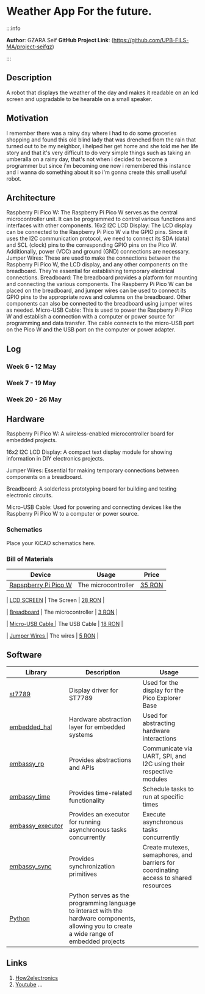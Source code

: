 # Weather App For the future.

:::info 

**Author**: GZARA Seif
**GitHub Project Link**: (https://github.com/UPB-FILS-MA/project-seifgz)

:::

## Description

A robot that displays the weather of the day and makes it readable on an lcd screen and upgradable to be hearable on a small speaker.

## Motivation

I remember there was a rainy day where i had to do some groceries shopping and found this old blind lady that was drenched from the rain that turned out to be my neighbor, i helped her get home and she told me her life story and that it's very difficult to do very simple things such as taking an umberalla on a rainy day, that's not when i decided to become a programmer but since i'm becoming one now i remembered this instance and i wanna do something about it so i'm gonna create this small useful robot.

## Architecture 

Raspberry Pi Pico W: The Raspberry Pi Pico W serves as the central microcontroller unit. It can be programmed to control various functions and interfaces with other components.
16x2 I2C LCD Display: The LCD display can be connected to the Raspberry Pi Pico W via the GPIO pins. Since it uses the I2C communication protocol, we need to connect its SDA (data) and SCL (clock) pins to the corresponding GPIO pins on the Pico W. Additionally, power (VCC) and ground (GND) connections are necessary.
Jumper Wires: These are used to make the connections between the Raspberry Pi Pico W, the LCD display, and any other components on the breadboard. They're essential for establishing temporary electrical connections.
Breadboard: The breadboard provides a platform for mounting and connecting the various components. The Raspberry Pi Pico W can be placed on the breadboard, and jumper wires can be used to connect its GPIO pins to the appropriate rows and columns on the breadboard. Other components can also be connected to the breadboard using jumper wires as needed.
Micro-USB Cable: This is used to power the Raspberry Pi Pico W and establish a connection with a computer or power source for programming and data transfer. The cable connects to the micro-USB port on the Pico W and the USB port on the computer or power adapter.

## Log

<!-- write every week your progress here -->

### Week 6 - 12 May

### Week 7 - 19 May

### Week 20 - 26 May

## Hardware

Raspberry Pi Pico W: A wireless-enabled microcontroller board for embedded projects.

16x2 I2C LCD Display: A compact text display module for showing information in DIY electronics projects.

Jumper Wires: Essential for making temporary connections between components on a breadboard.

Breadboard: A solderless prototyping board for building and testing electronic circuits.

Micro-USB Cable: Used for powering and connecting devices like the Raspberry Pi Pico W to a computer or power source.

### Schematics

Place your KiCAD schematics here.

### Bill of Materials

<!-- Fill out this table with all the hardware components that you might need.

The format is 
```
| [Device](link://to/device) | This is used ... | [price](link://to/store) |

```

-->

| Device | Usage | Price |
|--------|--------|-------|
| [Rapspberry Pi Pico W](https://www.raspberrypi.com/documentation/microcontrollers/raspberry-pi-pico.html) | The microcontroller | [35 RON](https://www.optimusdigital.ro/en/raspberry-pi-boards/12394-raspberry-pi-pico-w.html) |

| [LCD SCREEN](https://cleste.ro/ecran-lcd-1602-iic-i2c.html?utm_medium=GoogleAds&utm_campaign=&utm_source=&gad_source=1&gclid=Cj0KCQjwir2xBhC_ARIsAMTXk84gnt7kedeHZoojkhaEFgfC5FckUBmY7FJZONkuk1zFoACiWBMxrTEaAkoAEALw_wcB) | The Screen | [28 RON](https://cleste.ro/ecran-lcd-1602-iic-i2c.html?utm_medium=GoogleAds&utm_campaign=&utm_source=&gad_source=1&gclid=Cj0KCQjwir2xBhC_ARIsAMTXk84gnt7kedeHZoojkhaEFgfC5FckUBmY7FJZONkuk1zFoACiWBMxrTEaAkoAEALw_wcB) |

| [Breadboard](https://cleste.ro/breadboard-400-puncte.html?gad_source=1&gclid=Cj0KCQjwir2xBhC_ARIsAMTXk85FFCbq9EuD_029Or_Gg659DUnbj0Owr4K_b9maB8LJiks2TIHooaUaAkohEALw_wcB) | The microcontroller | [3 RON](https://cleste.ro/breadboard-400-puncte.html?gad_source=1&gclid=Cj0KCQjwir2xBhC_ARIsAMTXk85FFCbq9EuD_029Or_Gg659DUnbj0Owr4K_b9maB8LJiks2TIHooaUaAkohEALw_wcB) |

| [Micro-USB Cable ](https://www.f64.ro/cablu-baseus-cafule-usb-micro-usb-2-4a-0-5m-gri-negru/p?gad_source=1&gclid=Cj0KCQjwir2xBhC_ARIsAMTXk86fA0iMZKq-Vf69DcwjFG-B384hStRKYSYWuRUMVEpTIEH5wtDNm7gaAudPEALw_wcB) | The USB Cable | [18 RON](https://www.f64.ro/cablu-baseus-cafule-usb-micro-usb-2-4a-0-5m-gri-negru/p?gad_source=1&gclid=Cj0KCQjwir2xBhC_ARIsAMTXk86fA0iMZKq-Vf69DcwjFG-B384hStRKYSYWuRUMVEpTIEH5wtDNm7gaAudPEALw_wcB) |

| [Jumper Wires ](https://www.distrelec.ro/ro/jumper-wire-male-to-female-10-st-150-mm-multicoloured-rnd-rnd-255-00013/p/30115111?cq_src=google_ads&cq_cmp=18923290032&cq_con=&cq_term=&cq_med=pla&cq_plac=&cq_net=x&cq_pos=&cq_plt=gp&gad_source=1&gclid=Cj0KCQjwltKxBhDMARIsAG8KnqVSr-nvPIsdO7amnvvvBrSmOIXRjgAia9qHVP2dNyW8QDwB6g-IvwYaAt5EEALw_wcB&gclsrc=aw.ds) | The wires | [5 RON](https://www.distrelec.ro/ro/jumper-wire-male-to-female-10-st-150-mm-multicoloured-rnd-rnd-255-00013/p/30115111?cq_src=google_ads&cq_cmp=18923290032&cq_con=&cq_term=&cq_med=pla&cq_plac=&cq_net=x&cq_pos=&cq_plt=gp&gad_source=1&gclid=Cj0KCQjwltKxBhDMARIsAG8KnqVSr-nvPIsdO7amnvvvBrSmOIXRjgAia9qHVP2dNyW8QDwB6g-IvwYaAt5EEALw_wcB&gclsrc=aw.ds) |

## Software

| Library | Description | Usage |
|---------|-------------|-------|
| [st7789](https://github.com/almindor/st7789) | Display driver for ST7789 | Used for the display for the Pico Explorer Base |
| [embedded_hal](https://github.com/embassy-rs/embassy) | Hardware abstraction layer for embedded systems | Used for abstracting hardware interactions |
| [embassy_rp](https://github.com/embassy-rs/embassy) | Provides abstractions and APIs|  Communicate via UART, SPI, and I2C using their respective modules |
| [embassy_time](https://github.com/embassy-rs/embassy) | Provides time-related functionality | Schedule tasks to run at specific times |
| [embassy_executor](https://github.com/embassy-rs/embassy) | Provides an executor for running asynchronous tasks concurrently | Execute asynchronous tasks concurrently  |
| [embassy_sync](https://github.com/embassy-rs/embassy) |Provides synchronization primitives | Create mutexes, semaphores, and barriers for coordinating access to shared resources |
| [Python](https://github.com/python) |Python serves as the programming language to interact with the hardware components, allowing you to create a wide range of embedded projects|

## Links

<!-- Add a few links that inspired you and that you think you will use for your project -->

1. [How2electronics](https://how2electronics.com/raspberry-pi-pico-w-iot-weather-station-openweathermap/)
2. [Youtube](https://youtu.be/3q807OdvtH0?si=4Sr_54eqjX7ew_TJ)
...
